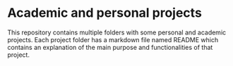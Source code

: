 # Academic and personal projects

This repository contains multiple folders with some personal and academic projects. Each project folder has a markdown file named README which contains an explanation of the main purpose and functionalities of that project.  
